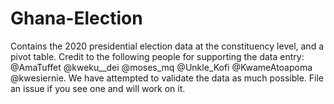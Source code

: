 # Ghana-Election

Contains the 2020 presidential election data at the constituency level, and a pivot table. Credit to the following people for supporting the data entry: 
@AmaTuffet
@kweku__dei
@moses_mq
@Unkle_Kofi
@KwameAtoapoma
@kwesiernie.
We have attempted to validate the data as much possible. File an issue if you see one and will work on it.
